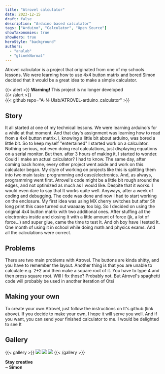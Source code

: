 ```yaml
---
title: "Atrovel calculator"
date: 2023-12-15
draft: false
description: "Arduino based calculator"
tags: ["Arduino", "Calculator", "Open Source"]
showTaxonomies: true
showHero: true
heroStyle: "background"
authors:
  - "anulab"
  - "glinekNormal"
---
```


Atrovel calculator is a project that originated from one of my schools lessons. We were learning how to use 4x4 button matrix and bored Simon decided that it would be a great idea to make a simple calculator.

{{< alert >}}
**Warning!** This project is no longer developed    
{{< /alert >}}     
{{< github repo="A-N-Ulab/ATROVEL-arduino_calculator" >}}

## Story
It all started at one of my technical lessons. We were learning arduino's for a while at that moment. And that day's assignment was learning how to read from a 4x4 button matrix. I, knowing a little bit about arduino, was bored a little bit. So to keep myself "entertained" I started work on a calculator. Nothing serious, not even doing real calculations, just displaying equations on a serial monitor. But then. after 3 hours of making it, I started to wonder. Could I make an actual calculator? I had to know. The same day, after coming back home, every other project went aside and work on this calculator began. My style of working on projects like this is splitting them into two main tasks: programming and case/electronics. And, as always, programming went first. Atrovel's code might be a little bit rough around the edges, and not optimized as much as I would like. Despite that it works. I would even dare to say that It works quite well. Anyways, after a week of coding and debugging. The code was done and now I had to start working on the enclosure. My first idea was using MX cherry switches but after 5h long print this case turned out waaaaay too big. So I decided on using the original 4x4 button matrix with two additional ones. After stuffing all the electronics inside and closing It with a little amount of force (jk, a lot of force...) and super glue, came the time to test It. And oh boy have I tested It. One month of using it in school while doing math and physics exams. And all the calculations were correct.

## Problems
There are two main problems with Atrovel. The buttons are kinda shitty, and you have to remember the layout. Another thing is that you are unable to calculate e.g. 2+2 and then make a square root of it. You have to type 4 and then press square root. Will I fix those? Probably not. But Atrovel's spaghetti code will probably be used in another iteration of Otsi

## Making your own
To create your own Atrovel, just follow the instructions on It's github (link above). If you decide to make your own, I hope it will serve you well. And if you want, you can send your finished calculator to me. I would be delighted to see It

## Gallery
{{< gallery >}}
  <img src="gallery/1.jpg" class="grid-w33" />
  <img src="gallery/2.jpg" class="grid-w33" />
  <img src="gallery/3.jpg" class="grid-w33" />
{{< /gallery >}}

**Stay creative**\
**~ Simon**

